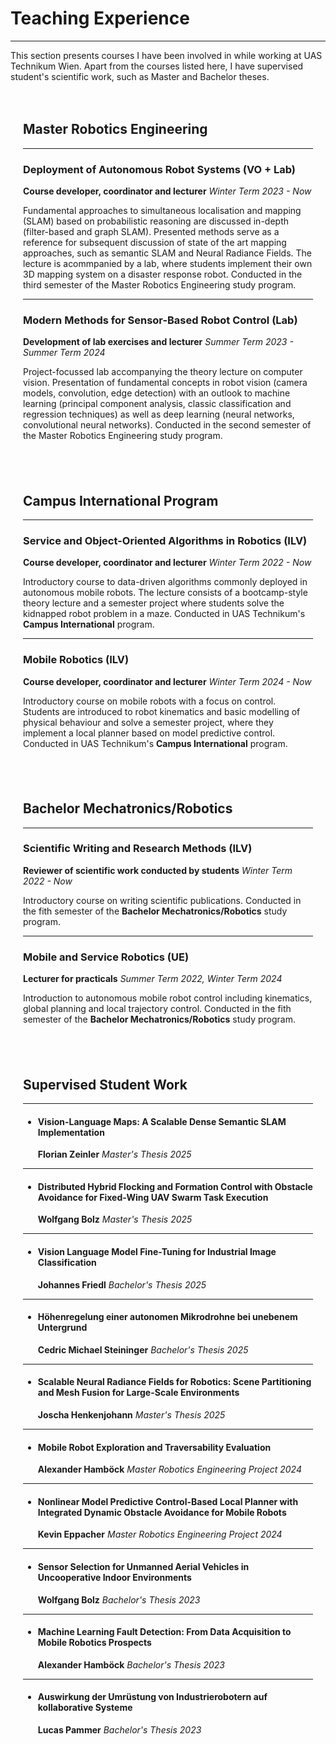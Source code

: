 # Teaching Experience

---

This section presents courses I have been involved in while working at UAS Technikum Wien. Apart from the courses listed here, I have supervised student's scientific work, such as Master and Bachelor theses.

</div>
<div class="w3-card-4 w3-margin w3-white" style="padding: 15pt;">

## Master Robotics Engineering

---

### Deployment of Autonomous Robot Systems (VO + Lab)

**Course developer, coordinator and lecturer** *Winter Term 2023 - Now*

Fundamental approaches to simultaneous localisation and mapping (SLAM) based on probabilistic reasoning are discussed in-depth (filter-based and graph SLAM). Presented methods serve as a reference for subsequent discussion of state of the art mapping approaches, such as semantic SLAM and Neural Radiance Fields. The lecture is acommpanied by a lab, where students implement their own 3D mapping system on a disaster response robot. Conducted in the third semester of the Master Robotics Engineering study program.

---

### Modern Methods for Sensor-Based Robot Control (Lab)

**Development of lab exercises and lecturer** *Summer Term 2023 - Summer Term 2024*

Project-focussed lab accompanying the theory lecture on computer vision. Presentation of fundamental concepts in robot vision (camera models, convolution, edge detection) with an outlook to machine learning (principal component analysis, classic classification and regression techniques) as well as deep learning (neural networks, convolutional neural networks). Conducted in the second semester of the Master Robotics Engineering study program.

</div>
<div class="w3-card-4 w3-margin w3-white" style="padding: 15pt;">

## Campus International Program

---

### Service and Object-Oriented Algorithms in Robotics (ILV)

**Course developer, coordinator and lecturer** *Winter Term 2022 - Now*

Introductory course to data-driven algorithms commonly deployed in autonomous mobile robots. The lecture consists of a bootcamp-style theory lecture and a semester project where students solve the kidnapped robot problem in a maze. Conducted in UAS Technikum's **Campus International** program.

---

### Mobile Robotics (ILV)

**Course developer, coordinator and lecturer** *Winter Term 2024 - Now*

Introductory course on mobile robots with a focus on control. Students are introduced to robot kinematics and basic modelling of physical behaviour and solve a semester project, where they implement a local planner based on model predictive control. Conducted in UAS Technikum's **Campus International** program.

</div>
<div class="w3-card-4 w3-margin w3-white" style="padding: 15pt;">

## Bachelor Mechatronics/Robotics

---

### Scientific Writing and Research Methods (ILV)

**Reviewer of scientific work conducted by students** *Winter Term 2022 - Now*

Introductory course on writing scientific publications. Conducted in the fith semester of the **Bachelor Mechatronics/Robotics** study program.

---

### Mobile and Service Robotics (UE)

**Lecturer for practicals** *Summer Term 2022, Winter Term 2024*

Introduction to autonomous mobile robot control including kinematics, global planning and local trajectory control. Conducted in the fith semester of the **Bachelor Mechatronics/Robotics** study program.

</div>
<div class="w3-card-4 w3-margin w3-white" style="padding: 15pt;">

## Supervised Student Work

---

* #### Vision-Language Maps: A Scalable Dense Semantic SLAM Implementation
    
    **Florian Zeinler** *Master's Thesis 2025*

---

* #### Distributed Hybrid Flocking and Formation Control with Obstacle Avoidance for Fixed-Wing UAV Swarm Task Execution
    
    **Wolfgang Bolz** *Master's Thesis 2025*

---

* #### Vision Language Model Fine-Tuning for Industrial Image Classification
    
    **Johannes Friedl** *Bachelor's Thesis 2025*

---

* #### Höhenregelung einer autonomen Mikrodrohne bei unebenem Untergrund
    
    **Cedric Michael Steininger** *Bachelor's Thesis 2025*

---

* #### Scalable Neural Radiance Fields for Robotics: Scene Partitioning and Mesh Fusion for Large-Scale Environments
    
    **Joscha Henkenjohann** *Master's Thesis 2025*

---

* #### Mobile Robot Exploration and Traversability Evaluation
    
    **Alexander Hamböck** *Master Robotics Engineering Project 2024*

---

* #### Nonlinear Model Predictive Control-Based Local Planner with Integrated Dynamic Obstacle Avoidance for Mobile Robots
    
    **Kevin Eppacher** *Master Robotics Engineering Project 2024*

---

* #### Sensor Selection for Unmanned Aerial Vehicles in Uncooperative Indoor Environments
    
    **Wolfgang Bolz** *Bachelor's Thesis 2023*

---

* #### Machine Learning Fault Detection: From Data Acquisition to Mobile Robotics Prospects
    
    **Alexander Hamböck** *Bachelor's Thesis 2023*

---

* #### Auswirkung der Umrüstung von Industrierobotern auf kollaborative Systeme

    **Lucas Pammer** *Bachelor's Thesis 2023*